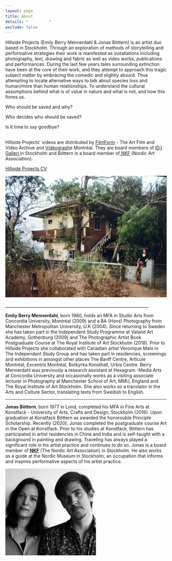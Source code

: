 ```yaml
---
layout: page
title: About
details: "         "
exclude: false
---
```

Hillside Projects (Emily Berry Mennerdahl & Jonas Böttern) is an artist duo based in Stockholm. Through an exploration of methods of storytelling and performative strategies their work is manifested as installations including photography, text, drawing and fabric as well as video works, publications and performances. During the last few years tales surrounding extinction have been at the core of their work, and they attempt to approach this tragic subject matter by embracing the comedic and slightly absurd. Thus attempting to locate alternative ways to talk about species loss and human/more than human relationships. To understand the cultural assumptions behind what is of value in nature and what is not, and how this forms us. 

Who should be saved and why?

Who decides who should be saved?

Is it time to say goodbye?

\
Hillside Projects' videos are distributed by [FilmForm](https://www.filmform.com/artists/13264-hillside-projects-artist-group/) - The Art Film and Video Archive and [Vidéograph](https://www.videographe.org/en/)e Montréal. They are board members of [ID:I Galleri ](http://idigalleri.org/)in Stockholm and Böttern is a board member of[ NKF](http://www.nkfsweden.org/information/about-nordic-art-association) (Nordic Art Association). 

[Hillside Projects CV](/cv.html)



![](/images/about_gokarna.jpg)

\_\_\_\_\_\_\_\_\_\_\_\_\_\_\_\_\_\_\_\_\_\_\_\_\_\_\_\_\_\_\_\_\_\_\_\_\_\_\_\_\_\_\_\_\_\_\_\_\_\_\_\_\_\_\_\_\_\_\_\_\_\_\_\_\_\_\_\_\_\_

**Emily Berry Mennerdahl**, born 1980, holds an MFA in Studio Arts from Concordia University, Montréal (2009) and a BA (Hons) Photography from Manchester Metropolitan University, U.K (2004). Since returning to Sweden she has taken part in the Independent Study Programme at Valand Art Academy, Gothenburg (2009) and The Photographic Artist Book Postgraduate Course at The Royal Institute of Art Stockholm (2018). Prior to Hillside Projects she collaborated with Canadian artist Veronique Malo in The Independant Study Group and has taken part in residencies, screenings and exhibitions in amongst other places The Banff Centre, Articule Montréal, Excentris Montréal, Botkyrka Konsthall, Urbis Centre. Berry Mennerdahl was previously a research assistant at Hexagram -Media Arts at Concordia University and occasionally works as a visiting associate lecturer in Photography at Manchester School of Art, MMU, England and The Royal Institute of Art Stockholm. She also works as a translator in the Arts and Culture Sector, translating texts from Swedish to English. 

- - -

**Jonas Böttern**, born 1977 in Lund, completed his MFA in Fine Arts at Konstfack - University of Arts, Crafts and Design, Stockholm (2016). Upon graduation at Konstfack Böttern as awarded the honorouble Principle Scholarship. Recently (2020), Jonas completed the postgraduate course Art in the Open at Konstfack. Prior to his studies at Konstfack, Böttern has participated in artist residencies in China and India and is self-taught with a background in painting and drawing. Traveling has always played a significant role in his artist practice and continues to do so. Jonas is a board member of **[NKF](http://nkfsweden.org/)** (The Nordic Art Association) in Stockholm. He also works as a guide at the Nordic Museum in Stockholm, an occupation that informs and inspires performative aspects of his artist practice.

![](/images/hillsideprojects.jpeg)

[](/cv.html)